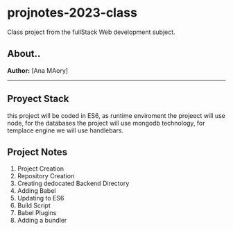 # projnotes-2023-class
Class project from the fullStack Web development subject.

## About..
**Author:** [Ana MAory] 

---


## Proyect Stack 
this project will be coded in ES6, as runtime enviroment the projeect will use node, 
for the databases the project will use mongodb technology, for templace engine we will use handlebars. 

## Project Notes 
1. Project Creation 
2. Repository Creation 
3. Creating dedocated Backend Directory 
4. Adding Babel 
5. Updating to ES6 
6. Build Script 
7. Babel Plugins 
8. Adding a bundler

